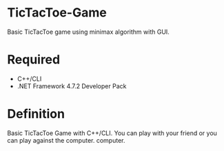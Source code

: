 # TicTacToe-Game

  Basic TicTacToe game using minimax algorithm with GUI.

# Required
  
  - C++/CLI
  - .NET Framework 4.7.2 Developer Pack
  
# Definition
  
  Basic TicTacToe Game with C++/CLI. You can play with your friend or you can play against the computer. computer.
